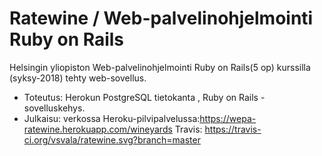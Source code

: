 # Ratewine / Web-palvelinohjelmointi Ruby on Rails

 Helsingin yliopiston Web-palvelinohjelmointi Ruby on Rails(5 op) kurssilla (syksy-2018)  tehty web-sovellus. 
 - Toteutus: Herokun PostgreSQL tietokanta , Ruby on Rails -sovelluskehys.
 - Julkaisu: verkossa Heroku-pilvipalvelussa:https://wepa-ratewine.herokuapp.com/wineyards
 Travis: https://travis-ci.org/vsvala/ratewine.svg?branch=master
 
